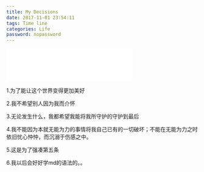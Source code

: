```yaml
---
title: My Decisions
date: 2017-11-01 23:54:11
tags: Time line
categories: Life
password: nopassword
---
```




<iframe frameborder="no" border="0" marginwidth="0" marginheight="0" width=330 height=86 src="//music.163.com/outchain/player?type=2&id=466362397&auto=1&height=66"></iframe>

1.为了能让这个世界变得更加美好


2.我不希望别人因为我而介怀


3.无论发生什么，我都希望我能将我所守护的守护到最后


4.我不能因为本就无能为力的事情将我自己已有的一切破坏；不能在无能为力之时依旧忧心忡忡，而沉溺于伤感之中。


5.这是为了强凑第五条


6.我以后会好好学md的语法的。。
